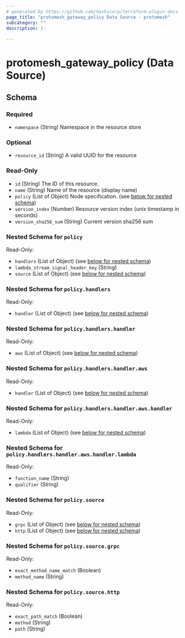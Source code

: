 ```yaml
---
# generated by https://github.com/hashicorp/terraform-plugin-docs
page_title: "protomesh_gateway_policy Data Source - protomesh"
subcategory: ""
description: |-
  
---
```


# protomesh_gateway_policy (Data Source)





<!-- schema generated by tfplugindocs -->
## Schema

### Required

- `namespace` (String) Namespace in the resource store

### Optional

- `resource_id` (String) A valid UUID for the resource

### Read-Only

- `id` (String) The ID of this resource.
- `name` (String) Name of the resource (display name)
- `policy` (List of Object) Node specification. (see [below for nested schema](#nestedatt--policy))
- `version_index` (Number) Resource version index (unix timestamp in seconds)
- `version_sha256_sum` (String) Current version sha256 sum

<a id="nestedatt--policy"></a>
### Nested Schema for `policy`

Read-Only:

- `handlers` (List of Object) (see [below for nested schema](#nestedobjatt--policy--handlers))
- `lambda_stream_signal_header_key` (String)
- `source` (List of Object) (see [below for nested schema](#nestedobjatt--policy--source))

<a id="nestedobjatt--policy--handlers"></a>
### Nested Schema for `policy.handlers`

Read-Only:

- `handler` (List of Object) (see [below for nested schema](#nestedobjatt--policy--handlers--handler))

<a id="nestedobjatt--policy--handlers--handler"></a>
### Nested Schema for `policy.handlers.handler`

Read-Only:

- `aws` (List of Object) (see [below for nested schema](#nestedobjatt--policy--handlers--handler--aws))

<a id="nestedobjatt--policy--handlers--handler--aws"></a>
### Nested Schema for `policy.handlers.handler.aws`

Read-Only:

- `handler` (List of Object) (see [below for nested schema](#nestedobjatt--policy--handlers--handler--aws--handler))

<a id="nestedobjatt--policy--handlers--handler--aws--handler"></a>
### Nested Schema for `policy.handlers.handler.aws.handler`

Read-Only:

- `lambda` (List of Object) (see [below for nested schema](#nestedobjatt--policy--handlers--handler--aws--handler--lambda))

<a id="nestedobjatt--policy--handlers--handler--aws--handler--lambda"></a>
### Nested Schema for `policy.handlers.handler.aws.handler.lambda`

Read-Only:

- `function_name` (String)
- `qualifier` (String)






<a id="nestedobjatt--policy--source"></a>
### Nested Schema for `policy.source`

Read-Only:

- `grpc` (List of Object) (see [below for nested schema](#nestedobjatt--policy--source--grpc))
- `http` (List of Object) (see [below for nested schema](#nestedobjatt--policy--source--http))

<a id="nestedobjatt--policy--source--grpc"></a>
### Nested Schema for `policy.source.grpc`

Read-Only:

- `exact_method_name_match` (Boolean)
- `method_name` (String)


<a id="nestedobjatt--policy--source--http"></a>
### Nested Schema for `policy.source.http`

Read-Only:

- `exact_path_match` (Boolean)
- `method` (String)
- `path` (String)


